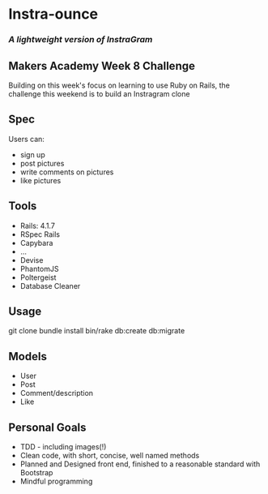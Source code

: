 # Instra-ounce
### *A lightweight version of InstraGram*

## Makers Academy Week 8 Challenge

Building on this week's focus on learning to use Ruby on Rails, the challenge this weekend is to build an Instragram clone

## Spec

Users can:

* sign up
* post pictures
* write comments on pictures
* like pictures

## Tools

* Rails: 4.1.7
* RSpec Rails
* Capybara
* ...
* Devise
* PhantomJS
* Poltergeist
* Database Cleaner


## Usage

git clone
bundle install
bin/rake db:create db:migrate

## Models

* User
* Post
* Comment/description
* Like

## Personal Goals

* TDD - including images(!)
* Clean code, with short, concise, well named methods
* Planned and Designed front end, finished to a reasonable standard with Bootstrap
* Mindful programming
